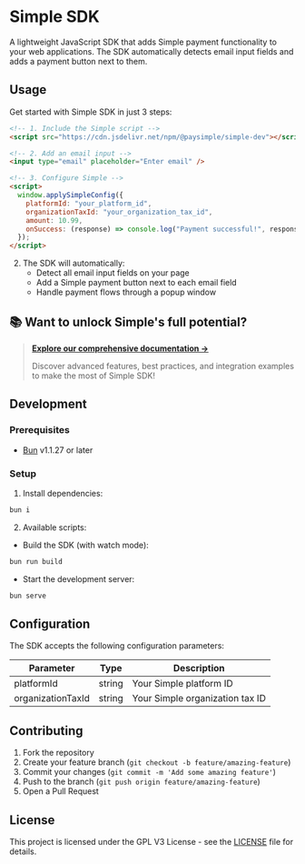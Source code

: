 # Simple SDK

A lightweight JavaScript SDK that adds Simple payment functionality to your web applications. The SDK automatically detects email input fields and adds a payment button next to them.

## Usage

Get started with Simple SDK in just 3 steps:

```html
<!-- 1. Include the Simple script -->
<script src="https://cdn.jsdelivr.net/npm/@paysimple/simple-dev"></script>

<!-- 2. Add an email input -->
<input type="email" placeholder="Enter email" />

<!-- 3. Configure Simple -->
<script>
  window.applySimpleConfig({
    platformId: "your_platform_id",
    organizationTaxId: "your_organization_tax_id",
    amount: 10.99,
    onSuccess: (response) => console.log("Payment successful!", response),
  });
</script>
```

2. The SDK will automatically:
   - Detect all email input fields on your page
   - Add a Simple payment button next to each email field
   - Handle payment flows through a popup window

## 📚 Want to unlock Simple's full potential?

> **[Explore our comprehensive documentation →](https://docs.paysimple.io)**
>
> Discover advanced features, best practices, and integration examples to make the most of Simple SDK!

## Development

### Prerequisites

- [Bun](https://bun.sh) v1.1.27 or later

### Setup

1. Install dependencies:

```bash
bun i
```

2. Available scripts:

- Build the SDK (with watch mode):

```bash
bun run build
```

- Start the development server:

```bash
bun serve
```

## Configuration

The SDK accepts the following configuration parameters:

| Parameter         | Type   | Description                     |
| ----------------- | ------ | ------------------------------- |
| platformId        | string | Your Simple platform ID         |
| organizationTaxId | string | Your Simple organization tax ID |

## Contributing

1. Fork the repository
2. Create your feature branch (`git checkout -b feature/amazing-feature`)
3. Commit your changes (`git commit -m 'Add some amazing feature'`)
4. Push to the branch (`git push origin feature/amazing-feature`)
5. Open a Pull Request

## License

This project is licensed under the GPL V3 License - see the [LICENSE](LICENCE) file for details.
